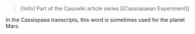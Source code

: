 
> [!info] Part of the Casswiki article series [[Cassiopaean Experiment]]


In the Cassiopaea transcripts, this word is sometimes used for the planet Mars.